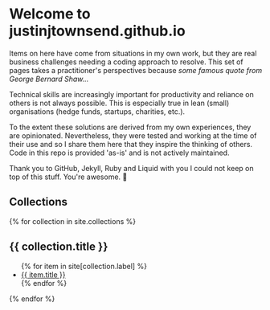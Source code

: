 # Welcome to justinjtownsend.github.io
Items on here have come from situations in my own work, but they are real business challenges needing a coding approach to resolve. This set of pages takes a practitioner's perspectives because *some famous quote from George Bernard Shaw...*

Technical skills are increasingly important for productivity and reliance on others is not always possible. This is especially true in lean (small) organisations (hedge funds, startups, charities, etc.).

To the extent these solutions are derived from my own experiences, they are opinionated. Nevertheless, they were tested and working at the time of their use and so I share them here that they inspire the thinking of others. Code in this repo is provided 'as-is' and is not actively maintained.

Thank you to GitHub, Jekyll, Ruby and Liquid with you I could not keep on top of this stuff. You're awesome. :100:

## Collections

{% for collection in site.collections %}
  <h2>{{ collection.title }}</h2>
  <ul>
    {% for item in site[collection.label] %}
      <li><a href="{{ item.url }}">{{ item.title }}</a></li>
    {% endfor %}
  </ul>
{% endfor %}
